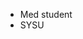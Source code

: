 - Med student
- SYSU

<!---
DQQQQQQ/DQQQQQQ is a ✨ special ✨ repository because its `README.md` (this file) appears on your GitHub profile.
You can click the Preview link to take a look at your changes.
--->
